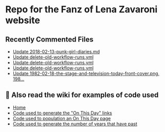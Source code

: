 # Repo for the Fanz of Lena Zavaroni website

## Recently Commented Files
<!-- BLOG-POST-LIST:START -->
- [Update 2018-02-13-punk-girl-diaries.md](https://github.com/FanzOfLenaZavaroni/fanzoflenazavaroni.github.io/commit/2b4d950cd9a6b300654b37dcdb7019d95e9a09db)
- [Update delete-old-workflow-runs.yml](https://github.com/FanzOfLenaZavaroni/fanzoflenazavaroni.github.io/commit/ac154ee7b24f495eed082a913e0505611127849a)
- [Update delete-old-workflow-runs.yml](https://github.com/FanzOfLenaZavaroni/fanzoflenazavaroni.github.io/commit/c9e40bd26d80066aef796e8393dbe9f960f1351d)
- [Update delete-old-workflow-runs.yml](https://github.com/FanzOfLenaZavaroni/fanzoflenazavaroni.github.io/commit/fde301900c0000c8647e2b41127730d2e4b98d18)
- [Update 1982-02-18-the-stage-and-television-today-front-cover.png, 198…](https://github.com/FanzOfLenaZavaroni/fanzoflenazavaroni.github.io/commit/193e9f97e1e8db160ea446a32529ae10199bd0a4)
<!-- BLOG-POST-LIST:END -->

## :notebook: Also read the wiki for examples of code used
* [Home](https://github.com/FanzOfLenaZavaroni/fanzoflenazavaroni.github.io/wiki)
* [Code used to generate the "On This Day" links](https://github.com/FanzOfLenaZavaroni/fanzoflenazavaroni.github.io/wiki/On-This-Day-Code)
* [Code used to population an On This Day page](https://github.com/FanzOfLenaZavaroni/fanzoflenazavaroni.github.io/wiki/Code-used-to-population-an-On-This-Day-page)
* [Code used to generate the number of years that have past](https://github.com/FanzOfLenaZavaroni/fanzoflenazavaroni.github.io/wiki/Number-of-years-gone-by-code)
